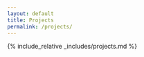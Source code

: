 ```yaml
---
layout: default
title: Projects
permalink: /projects/
---
```


{% include_relative _includes/projects.md %}
